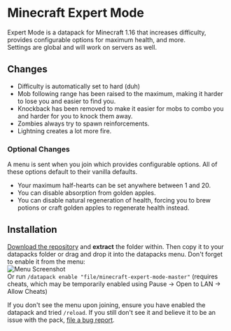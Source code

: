 # Minecraft Expert Mode
Expert Mode is a datapack for Minecraft 1.16 that increases difficulty, provides configurable options for maximum health, and more.  
Settings are global and will work on servers as well.

## Changes
- Difficulty is automatically set to hard (duh)
- Mob following range has been raised to the maximum, making it harder to lose you and easier to find you.
- Knockback has been removed to make it easier for mobs to combo you and harder for you to knock them away.
- Zombies always try to spawn reinforcements.
- Lightning creates a lot more fire.

### Optional Changes
A menu is sent when you join which provides configurable options. All of these options default to their vanilla defaults.
- Your maximum half-hearts can be set anywhere between 1 and 20.
- You can disable absorption from golden apples.
- You can disable natural regeneration of health, forcing you to brew potions or craft golden apples to regenerate health instead.

## Installation
[Download the repository](https://github.com/lexikiq/minecraft-expert-mode/archive/master.zip) and **extract** the folder within.
Then copy it to your datapacks folder or drag and drop it into the datapacks menu. Don't forget to enable it from the menu:  
![Menu Screenshot](https://cdn.discordapp.com/attachments/246729272549441536/724357183994855474/unknown.png)  
Or run `/datapack enable "file/minecraft-expert-mode-master"` (requires cheats, which may be temporarily enabled using Pause -> Open to LAN -> Allow Cheats)

If you don't see the menu upon joining, ensure you have enabled the datapack and tried `/reload`. If you still don't see it and believe it to be an issue with the pack, [file a bug report](https://github.com/lexikiq/minecraft-expert-mode/issues/new).
